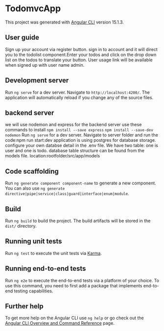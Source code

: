 # TodomvcApp

This project was generated with [Angular CLI](https://github.com/angular/angular-cli) version 15.1.3.


## User guide

Sign up your account via register button. sign in to account and it will direct you to the todolist component.Enter your todos and click on the drop down list on the todos to translate your button. User usage link will be available when signed up with user name admin.

## Development server

Run `ng serve` for a dev server. Navigate to `http://localhost:4200/`. The application will automatically reload if you change any of the source files.

## backend server
we will use nodemon and express for the backend server
use these commands to install
`npm install --save express`
`npm install --save-dev nodemon`
Run `ng serve` for a dev server. Navigate to server folder and run the code:npm run start:dev
application is using postgres for database storage. configure your own databse detail in the .env file.
We have two table: one is user and one is todo.
database table structure can be found from the models file. location:rootfolder/src/app/models

## Code scaffolding

Run `ng generate component component-name` to generate a new component. You can also use `ng generate directive|pipe|service|class|guard|interface|enum|module`.

## Build

Run `ng build` to build the project. The build artifacts will be stored in the `dist/` directory.

## Running unit tests

Run `ng test` to execute the unit tests via [Karma](https://karma-runner.github.io).

## Running end-to-end tests

Run `ng e2e` to execute the end-to-end tests via a platform of your choice. To use this command, you need to first add a package that implements end-to-end testing capabilities.

## Further help

To get more help on the Angular CLI use `ng help` or go check out the [Angular CLI Overview and Command Reference](https://angular.io/cli) page.
